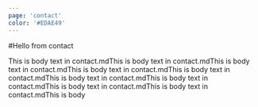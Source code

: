```yaml
---
page: 'contact'
color: '#EDAE49'
---
```


#Hello from contact

This is body text in contact.mdThis is body text in contact.mdThis is body text in contact.mdThis is body text in contact.mdThis is body text in contact.mdThis is body text in contact.mdThis is body text in contact.mdThis is body text in contact.mdThis is body text in contact.mdThis is body
